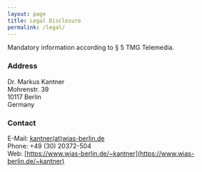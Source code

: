 ```yaml
---
layout: page
title: Legal Disclosure
permalink: /legal/
---
```


<style type="text/css">
	td {
		vertical-align: top;
	}
</style>

Mandatory information according to § 5 TMG Telemedia.

### Address
Dr. Markus Kantner<br />
Mohrenstr. 39<br />
10117 Berlin<br />
Germany

### Contact

E-Mail: [kantner(at)wias-berlin.de](mailto:kantner-at-wias-berlin.de)<br />
Phone: +49 (30) 20372-504<br />
Web: [https://www.wias-berlin.de/~kantner](https://www.wias-berlin.de/~kantner)


